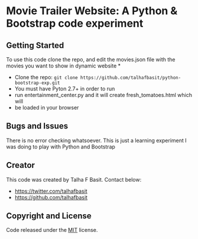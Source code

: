 # Movie Trailer Website: A Python & Bootstrap code experiment


## Getting Started

To use this code clone the repo, and edit the movies.json file with the movies
you want to show in dynamic website
*
* Clone the repo: `git clone https://github.com/talhafbasit/python-bootstrap-exp.git`
* You must have Pyton 2.7+ in order to run
* run entertainment_center.py and it will create fresh_tomatoes.html which will
* be loaded in your browser

## Bugs and Issues

There is no error checking whatsoever. This is just a learning experiment I was
doing to play with Python and Bootstrap

## Creator

This code was created by Talha F Basit. Contact below:

* https://twitter.com/talhafbasit
* https://github.com/talhafbasit

## Copyright and License

Code released under the [MIT](http://choosealicense.com/licenses/mit/#) license.
